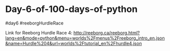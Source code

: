 # Day-6-of-100-days-of-python
#day6 #reeborgHurdleRace 

Link for Reeborg Hurdle Race 4: http://reeborg.ca/reeborg.html?lang=en&mode=python&menu=worlds%2Fmenus%2Freeborg_intro_en.json&name=Hurdle%204&url=worlds%2Ftutorial_en%2Fhurdle4.json

